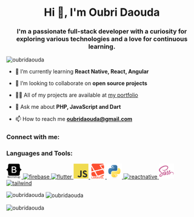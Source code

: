 <h1 align="center">Hi 👋, I'm Oubri Daouda</h1>
<h3 align="center">I'm a passionate full-stack developer with a curiosity for exploring various technologies and a love for continuous learning.</h3>

<p align="left"> <img src="https://komarev.com/ghpvc/?username=oubridaouda&label=Profile%20views&color=0e75b6&style=flat" alt="oubridaouda" /> </p>

- 🌱 I’m currently learning **React Native, React, Angular**

- 👯 I’m looking to collaborate on **open source projects**

- 👨‍💻 All of my projects are available at [my portfolio](https://oubri-daouda-ywf2.vercel.app/)

- 💬 Ask me about **PHP, JavaScript and Dart**

- 📫 How to reach me **oubridaouda@gmail.com**

<h3 align="left">Connect with me:</h3>
<p align="left">
</p>

<h3 align="left">Languages and Tools:</h3>
<p align="left"> <a href="https://getbootstrap.com" target="_blank" rel="noreferrer"> <img src="https://raw.githubusercontent.com/devicons/devicon/master/icons/bootstrap/bootstrap-plain-wordmark.svg" alt="bootstrap" width="40" height="40"/> </a> <a href="https://firebase.google.com/" target="_blank" rel="noreferrer"> <img src="https://www.vectorlogo.zone/logos/firebase/firebase-icon.svg" alt="firebase" width="40" height="40"/> </a> <a href="https://flutter.dev" target="_blank" rel="noreferrer"> <img src="https://www.vectorlogo.zone/logos/flutterio/flutterio-icon.svg" alt="flutter" width="40" height="40"/> </a> <a href="https://developer.mozilla.org/en-US/docs/Web/JavaScript" target="_blank" rel="noreferrer"> <img src="https://raw.githubusercontent.com/devicons/devicon/master/icons/javascript/javascript-original.svg" alt="javascript" width="40" height="40"/> </a> <a href="https://laravel.com/" target="_blank" rel="noreferrer"> <img src="https://raw.githubusercontent.com/devicons/devicon/master/icons/laravel/laravel-plain-wordmark.svg" alt="laravel" width="40" height="40"/> </a>
  <a href="https://www.python.org" target="_blank" rel="noreferrer"> <img src="https://raw.githubusercontent.com/devicons/devicon/master/icons/python/python-original.svg" alt="python" width="40" height="40"/> </a> <a href="https://reactnative.dev/" target="_blank" rel="noreferrer"> <img src="https://reactnative.dev/img/header_logo.svg" alt="reactnative" width="40" height="40"/> </a> <a href="https://sass-lang.com" target="_blank" rel="noreferrer"> <img src="https://raw.githubusercontent.com/devicons/devicon/master/icons/sass/sass-original.svg" alt="sass" width="40" height="40"/> </a> <a href="https://tailwindcss.com/" target="_blank" rel="noreferrer"> <img src="https://www.vectorlogo.zone/logos/tailwindcss/tailwindcss-icon.svg" alt="tailwind" width="40" height="40"/> </a> </p>

<p><img align="left" src="https://github-readme-stats.vercel.app/api/top-langs?username=oubridaouda&show_icons=true&locale=en&layout=compact" alt="oubridaouda" /></p>

<p>&nbsp;<img align="center" src="https://github-readme-stats.vercel.app/api?username=oubridaouda&show_icons=true&locale=en" alt="oubridaouda" /></p>

<p><img align="center" src="https://github-readme-streak-stats.herokuapp.com/?user=oubridaouda&" alt="oubridaouda" /></p>

<!--
**oubridaouda/oubridaouda** is a ✨ _special_ ✨ repository because its `README.md` (this file) appears on your GitHub profile.

Here are some ideas to get you started:

- 🔭 I’m currently working on ...
- 🌱 I’m currently learning ...
- 👯 I’m looking to collaborate on ...
- 🤔 I’m looking for help with ...
- 💬 Ask me about ...
- 📫 How to reach me: ...
- 😄 Pronouns: ...
- ⚡ Fun fact: ...
-->
